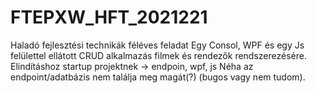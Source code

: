 # FTEPXW_HFT_2021221
Haladó fejlesztési technikák féléves feladat
Egy Consol, WPF és egy Js felülettel ellátott CRUD alkalmazás filmek és rendezők rendszerezésére.
Elindításhoz startup projektnek -> endpoin, wpf, js
Néha az endpoint/adatbázis nem találja meg magát(?) (bugos vagy nem tudom).
